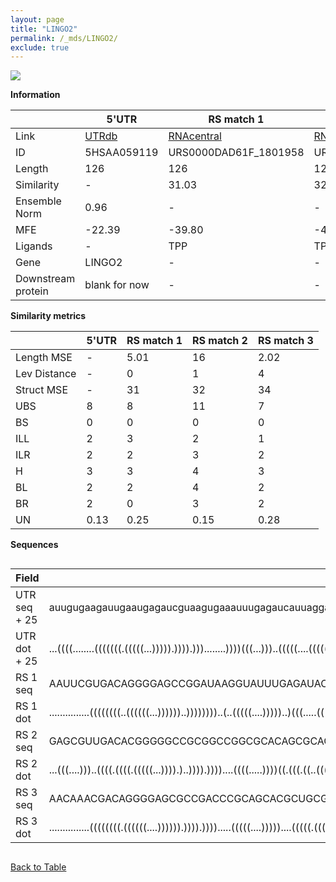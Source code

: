 ```yaml
---
layout: page
title: "LINGO2"
permalink: /_mds/LINGO2/
exclude: true
---
```




![](../../alns_9.28.22/aln_5HSAA059119_0.960.png?raw=true)


**Information**

| | 5'UTR       | RS match 1   | RS match 2  | RS match 3 |
| ---- | ----------- | ----------- | ----------- | ----------- |
| Link | <a href="http://utrdb.ba.itb.cnr.it/getutr/5HSAA059119/1" target="_blank" rel="noopener noreferrer">UTRdb</a>   | <a href="https://rnacentral.org/rna/URS0000DAD61F/1801958" target="_blank" rel="noopener noreferrer">RNAcentral</a>     |<a href="https://rnacentral.org/rna/URS0000C41DA2/1437608" target="_blank" rel="noopener noreferrer">RNAcentral</a>  | <a href="https://rnacentral.org/rna/URS0000DB664A/37921" target="_blank" rel="noopener noreferrer">RNAcentral</a>   |
| ID | 5HSAA059119     | URS0000DAD61F_1801958     | URS0000C41DA2_1437608     | URS0000DB664A_37921     |
| Length | 126     |  126    | 125   |  124    |
| Similarity | - | 31.03 | 32.28 | 34.81 |
| Ensemble Norm | 0.96 | - | - | - |
| MFE | -22.39 | -39.80 | -44.51 | -47.32 |
| Ligands | - | TPP | TPP | TPP |
| Gene | LINGO2 | - | - | - |
| Downstream protein | blank for now    |    -    | -  | - |


**Similarity metrics**

| | 5'UTR       | RS match 1   | RS match 2  | RS match 3 |
| ---- | ----------- | ----------- | ----------- | ----------- |
| Length MSE | - | 5.01 | 16 | 2.02 |
| Lev Distance | - | 0 | 1 | 4 |
| Struct MSE | - | 31 | 32 | 34 |
| UBS| 8 | 8 | 11 | 7 |
| BS | 0 | 0 | 0 | 0 |
| ILL | 2 | 3 | 2 | 1 |
| ILR | 2 | 2 | 3 | 2 |
| H | 3 | 3 | 4 | 3 |
| BL | 2 | 2 | 4 | 2 |
| BR | 2 | 0 | 3 | 2 |
| UN | 0.13 | 0.25 | 0.15 | 0.28 |

**Sequences**


<div style="overflow-x:auto;">

<table>
<colgroup>
<col width="30%" />
<col width="70%" />
</colgroup>
<thead>
<tr class="header">
<th>Field</th>
<th>Description</th>
</tr>
</thead>
<tbody>
<tr>
<td markdown="span">UTR seq + 25 </td>
<td markdown="span"> auugugaagauugaaugagaucguaagugaaauuugagaucauuaggaugaaaucaccucuaagagacccgugaccaagguguagacuaagaaguggagucATGCTTCACACGGCCATATCATGCT </td>
</tr>
<tr>
<td markdown="span">UTR dot + 25  </td>
<td markdown="span"> ...((((........(((((((.(((((...))))).)))).)))........))))(((...)))..(((((....((((((.((((.........))))))))))..)))))............
</td>
</tr>


<tr>
<td markdown="span">RS 1 seq </td>
<td markdown="span"> AAUUCGUGACAGGGGAGCCGGAUAAGGUAUUUGAGAUACCGAGUCUGGCUGAGAGGCCGAAUGUUCGGCGACCCUUCGAACCUUUAGCAGUGGUAAUGCCUGCAAGGGAGGCACUGGAAUUGAUCA
</td>
</tr>


<tr>
<td markdown="span">RS 1 dot </td>
<td markdown="span"> ...............((((((((..((((((...))))))..))))))))..(..(((((....)))))..)(((.....(((((.((((.(......)))))))))))))...............
</td>
</tr>


<tr>
<td markdown="span">RS 2 seq </td>
<td markdown="span"> GAGCGUUGACACGGGGGCCGCGGCCGGCGCACAGCGCACACGCCGGGGCUGAGAGGGGUUUCUUCCCGACCGAUUGAACGUGAAUCCGGGUAAUGCCGGCGCACGGACGUCGCUCUUCCUCCCGU
</td>
</tr>


<tr>
<td markdown="span">RS 2 dot </td>
<td markdown="span"> ...(((....)))..((((.((((.(((((...)))).)..)))).))))....((((.....))))((.(((.((..((((...((((......))))..))))..))))).))..........
</td>
</tr>


<tr>
<td markdown="span">RS 3 seq </td>
<td markdown="span"> AACAAACGACAGGGGAGCGCCGACCCGCAGCACGCUGCGGAUCGGGCGCUGAGAGUGCGGACAGCCGCAGACCCUCGAACCUGAUCCGGCUAGUACCGGCGAAGGGAGUCGAGUUCUCAGAGUG
</td>
</tr>


<tr>
<td markdown="span">RS 3 dot </td>
<td markdown="span"> ...............((((((((.((((((....)))))).)))).)))).....(((((....)))))....(((((.(((...((((......))))...)))...)))))...........
</td>
</tr>

</tbody>
</table>


</div>


[Back to Table](../../display)
